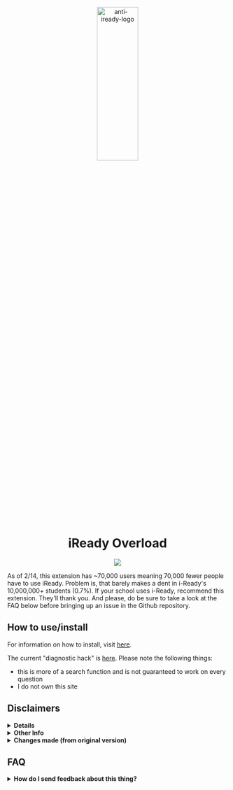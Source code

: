 <p align="center"><img src="logo.jpg" alt="anti-iready-logo" width="43%" height="30%"/></p>

<h1 align="center">iReady Overload</h1>

<p align="center">
        <a href="https://discord.gg/y7X5CSWyR5">
	       <img src="https://img.shields.io/discord/946493443763490846?label=discord&logo=discord">
        </a>
</p>

As of 2/14, this extension has ~70,000 users meaning 70,000 fewer people have to use iReady. Problem is, that barely makes a dent in i-Ready's 10,000,000+ students (0.7%). If your school uses i-Ready, recommend this extension. They'll thank you. And please, do be sure to take a look at the FAQ below before bringing up an issue in the Github repository.

## How to use/install

For information on how to install, visit [here](https://github.com/cupiditys/iReady-Overload/wiki/How-to-install).
<br/>

The current "diagnostic hack" is [here](https://vault0.netlify.app). Please note the following things:
* this is more of a search function and is not guaranteed to work on every question
* I do not own this site

## Disclaimers
<details>
<summary><b>Details</b></summary>
iReady is awful. It's the worst education tool anyone could ever use. I'm fed up with being forced to mindlessly watch the result of a greedy corporation that doesn't try in the SLIGHTEST to make their product enjoyable, or even acceptable. This repository is a collection of hacks and a chrome extension that ensures nobody has to suffer through iReady ever again. The current version has a **lesson & quiz skipper, a diagnostic hack, and a minutes hack**. The diagnostic hack currently is not instantaneous, and questions will have to be inputted manually.
</details>    
<details>
<summary><b>Other Info</b></summary>
while (obviously) I try my hardest to prevent you from getting in trouble, there are some things you need to know in order to not get caught. First, I heavily do not recommend using it in school (as they can see all your network traffic) or even on a school issued laptop (only do it if you have to). If want to be very safe, use your own personal computer at your own home.
</details>
<details>
	<summary><b>Changes made (from original version)</b></summary>
Differences/Changes made from ArjhanToteck's original i-Ready Overload include rewritten functions (lesson skipper, minutes hack), newer code is now obfuscated, and portions of the UI changed to bypass i-Ready "anticheat".
</details>

## FAQ
<details>
	<summary><b>How do I send feedback about this thing?</b></summary>

You can bring up an issue on the Github repository or leave a comment on the Chrome Webstore page. But please, do be sure to check the rest of the FAQ before bringing up an issue.
</detail>

<details>
	<summary><b>I want to contribute to this, how do I so?</b></summary>

Create and submit a pull request.
</details>

<details>
	<summary><b>The script isn't working, what do I do?</b></summary>

It may be that you have an older version, or that you simply followed the wrong steps. Always check either of these two options before complaining. In the worst case scenario, it might be that the script itself has been patched, but it's not likely to happen for a while. (Please be patient about this.)
</details>

<details>
	<summary><b>Is there something like this for other school related programs?</b></summary>

Probably not, but your best bet would most likely be to use some of the following:
<ul>
	<li>https://botanybay.vercel.app/ (Savvas Realize)</li>
	<li>https://www.symbolab.com/ (Math related)</li>
	<li>https://www.mathway.com/Algebra (Math related)</li>
	<li>https://photomath.com/ (Math related)</li>
</ul>
Please be aware that I do not own the above sites, and that again, common sense is needed when using these (i.e. not using them in school and only at home when possible).
</details>

## Extra
Credit to ArjhanToteck for being the original creator

As shown below iReady's developer team has hilariously banned the text "iReady Overload" from their site so chances are they're reading this right now

![](https://cdn.discordapp.com/attachments/654687165837475840/905968971642179645/unknown.png)

They also added this :trollface:

![](https://cdn.discordapp.com/attachments/571058554216120322/911811161081671730/unknown.png)

also, the #1 related search for iready is iready overload

![unknown](https://user-images.githubusercontent.com/66990287/155582445-c6d5471d-7864-4f17-b912-463645067b8c.jpg)
